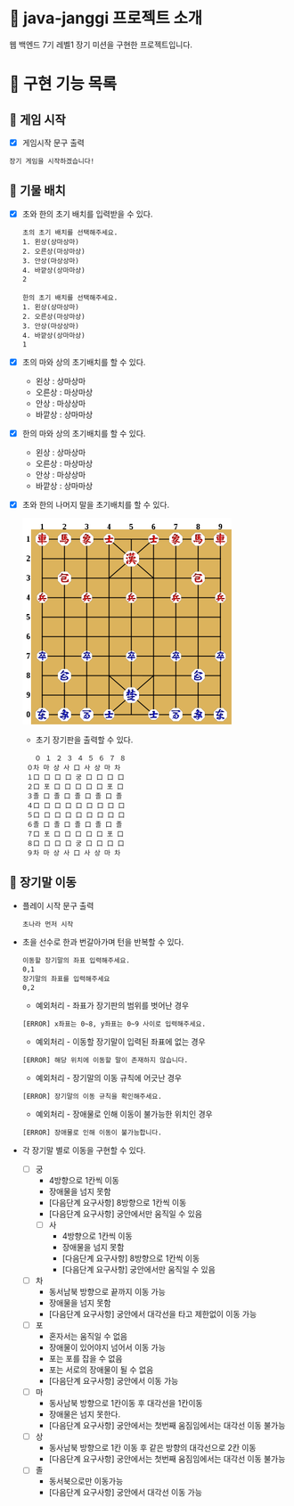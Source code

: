 # :sparkling_heart: java-janggi 프로젝트 소개

웹 백엔드 7기 레벨1 장기 미션을 구현한 프로젝트입니다.

# :dart: 구현 기능 목록

## :rocket: 게임 시작

- [x] 게임시작 문구 출력

```
장기 게임을 시작하겠습니다!
```

## :rocket: 기물 배치

- [x] 초와 한의 초기 배치를 입력받을 수 있다.
    ```
    초의 초기 배치를 선택해주세요.
    1. 왼상(상마상마)
    2. 오른상(마상마상)
    3. 안상(마상상마)
    4. 바깥상(상마마상)
    2
    
    한의 초기 배치를 선택해주세요.
    1. 왼상(상마상마)
    2. 오른상(마상마상)
    3. 안상(마상상마)
    4. 바깥상(상마마상)
    1
    ```
- [x] 초의 마와 상의 초기배치를 할 수 있다.
    - 왼상 : 상마상마
    - 오른상 : 마상마상
    - 안상 : 마상상마
    - 바깥상 : 상마마상
- [x] 한의 마와 상의 초기배치를 할 수 있다.
    - 왼상 : 상마상마
    - 오른상 : 마상마상
    - 안상 : 마상상마
    - 바깥상 : 상마마상
- [x] 초와 한의 나머지 말을 초기배치를 할 수 있다.

  ![janggi_batch.png](/image/janggi_batch.png)

    - 초기 장기판을 출력할 수 있다.

   ```
      ０ １ ２ ３ ４ ５ ６ ７ ８
    ０차 마 상 사 口 사 상 마 차
    １口 口 口 口 궁 口 口 口 口
    ２口 포 口 口 口 口 口 포 口
    ３졸 口 졸 口 졸 口 졸 口 졸
    ４口 口 口 口 口 口 口 口 口
    ５口 口 口 口 口 口 口 口 口
    ６졸 口 졸 口 졸 口 졸 口 졸
    ７口 포 口 口 口 口 口 포 口
    ８口 口 口 口 궁 口 口 口 口
    ９차 마 상 사 口 사 상 마 차
    ```

## :rocket: 장기말 이동

- 플레이 시작 문구 출력

    ```
    초나라 먼저 시작
    ```

- 초을 선수로 한과 번갈아가며 턴을 반복할 수 있다.

    ```
    이동할 장기말의 좌표 입력해주세요.
    0,1
    장기말의 좌표를 입력해주세요
    0,2
    ```

    - 예외처리 - 좌표가 장기판의 범위를 벗어난 경우

    ```
    [ERROR] x좌표는 0~8, y좌표는 0~9 사이로 입력해주세요.
    ```

    - 예외처리 - 이동할 장기말이 입력된 좌표에 없는 경우

    ```
    [ERROR] 해당 위치에 이동할 말이 존재하지 않습니다.
    ```
    - 예외처리 - 장기말의 이동 규칙에 어긋난 경우

    ```
    [ERROR] 장기말의 이동 규칙을 확인해주세요.
    ```

    - 예외처리 - 장애물로 인해 이동이 불가능한 위치인 경우

    ```
    [ERROR] 장애물로 인해 이동이 불가능합니다.
    ```

- 각 장기말 별로 이동을 구현할 수 있다.
    - [ ] 궁
        - 4방향으로 1칸씩 이동
        - 장애물을 넘지 못함
        - [다음단계 요구사항] 8방향으로 1칸씩 이동
        - [다음단계 요구사항] 궁안에서만 움직일 수 있음
        - [ ] 사
            - 4방향으로 1칸씩 이동
            - 장애물을 넘지 못함
            - [다음단계 요구사항] 8방향으로 1칸씩 이동
            - [다음단계 요구사항] 궁안에서만 움직일 수 있음
    - [ ] 차
        - 동서남북 방향으로 끝까지 이동 가능
        - 장애물을 넘지 못함
        - [다음단계 요구사항] 궁안에서 대각선을 타고 제한없이 이동 가능
    - [ ] 포
        - 혼자서는 움직일 수 없음
        - 장애물이 있어야지 넘어서 이동 가능
        - 포는 포를 잡을 수 없음
        - 포는 서로의 장애물이 될 수 없음
        - [다음단계 요구사항] 궁안에서 이동 가능
    - [ ] 마
        - 동사남북 방향으로 1칸이동 후 대각선을 1칸이동
        - 장애물은 넘지 못한다.
        - [다음단계 요구사항] 궁안에서는 첫번째 움짐임에서는 대각선 이동 불가능
    - [ ] 상
        - 동사남북 방향으로 1칸 이동 후 같은 방향의 대각선으로 2칸 이동
        - [다음단계 요구사항] 궁안에서는 첫번째 움짐임에서는 대각선 이동 불가능
    - [ ] 졸
        - 동서북으로만 이동가능
        - [다음단계 요구사항] 궁안에서 대각선 이동 가능